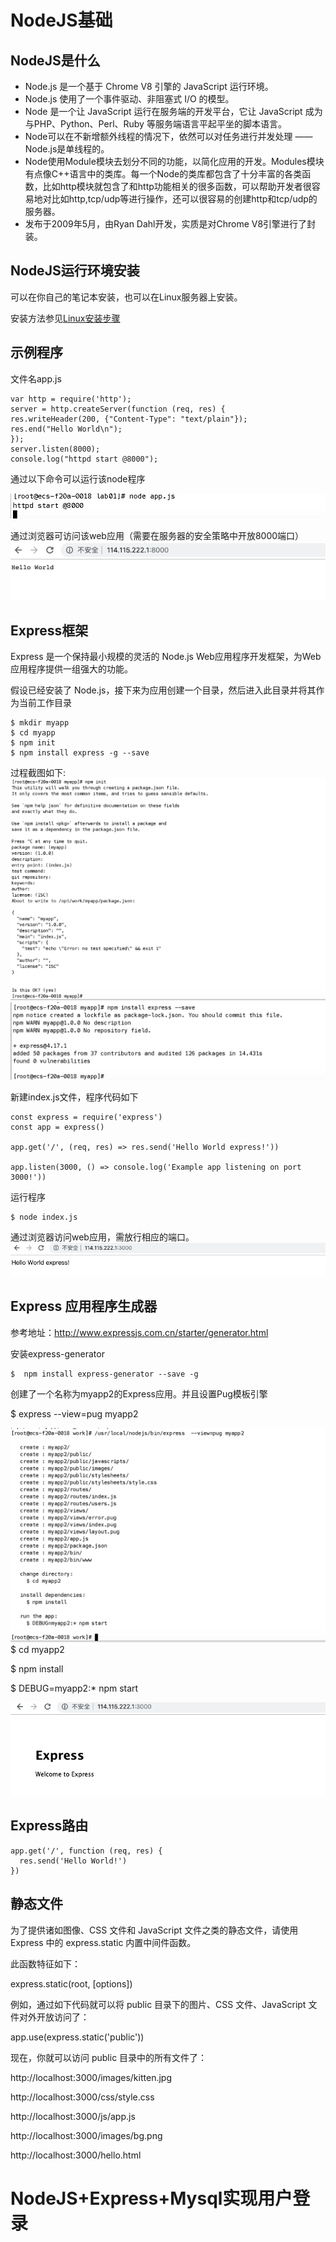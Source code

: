 # NodeJS基础
## NodeJS是什么
- Node.js 是一个基于 Chrome V8 引擎的 JavaScript 运行环境。
- Node.js 使用了一个事件驱动、非阻塞式 I/O 的模型。
- Node 是一个让 JavaScript 运行在服务端的开发平台，它让 JavaScript 成为与PHP、Python、Perl、Ruby 等服务端语言平起平坐的脚本语言。
- Node可以在不新增额外线程的情况下，依然可以对任务进行并发处理 —— Node.js是单线程的。
- Node使用Module模块去划分不同的功能，以简化应用的开发。Modules模块有点像C++语言中的类库。每一个Node的类库都包含了十分丰富的各类函数，比如http模块就包含了和http功能相关的很多函数，可以帮助开发者很容易地对比如http,tcp/udp等进行操作，还可以很容易的创建http和tcp/udp的服务器。
- 发布于2009年5月，由Ryan Dahl开发，实质是对Chrome V8引擎进行了封装。

## NodeJS运行环境安装
可以在你自己的笔记本安装，也可以在Linux服务器上安装。

安装方法参见[Linux安装步骤](/doc/NodeJS_install.md)

## 示例程序

文件名app.js

```
var http = require('http');
server = http.createServer(function (req, res) {
res.writeHeader(200, {"Content-Type": "text/plain"});
res.end("Hello World\n");
});
server.listen(8000);
console.log("httpd start @8000");
```

通过以下命令可以运行该node程序

![](/images/NodeJS/09@2x.png)

通过浏览器可访问该web应用（需要在服务器的安全策略中开放8000端口）
![](/images/NodeJS/08@2x.png)

## Express框架
Express 是一个保持最小规模的灵活的 Node.js Web应用程序开发框架，为Web应用程序提供一组强大的功能。


假设已经安装了 Node.js，接下来为应用创建一个目录，然后进入此目录并将其作为当前工作目录


```
$ mkdir myapp
$ cd myapp
$ npm init
$ npm install express -g --save

```
过程截图如下:
![](/images/NodeJS/10@2x.png)
![](/images/NodeJS/11@2x.png)

新建index.js文件，程序代码如下
```
const express = require('express')
const app = express()

app.get('/', (req, res) => res.send('Hello World express!'))

app.listen(3000, () => console.log('Example app listening on port 3000!'))
```


运行程序

```
$ node index.js
```
通过浏览器访问web应用，需放行相应的端口。
![](/images/NodeJS/12.png)

## Express 应用程序生成器
参考地址：http://www.expressjs.com.cn/starter/generator.html


安装express-generator 


```
$  npm install express-generator --save -g
```


创建了一个名称为myapp2的Express应用。并且设置Pug模板引擎



$ express --view=pug myapp2

![](/images/NodeJS/13@2x.png)
$ cd myapp2

$ npm install

$ DEBUG=myapp2:* npm start


![](/images/NodeJS/14.png)


## Express路由



```
app.get('/', function (req, res) {
  res.send('Hello World!')
})
```

## 静态文件
为了提供诸如图像、CSS 文件和 JavaScript 文件之类的静态文件，请使用 Express 中的 express.static 内置中间件函数。

此函数特征如下：

express.static(root, [options])

例如，通过如下代码就可以将 public 目录下的图片、CSS 文件、JavaScript 文件对外开放访问了：

app.use(express.static('public'))

现在，你就可以访问 public 目录中的所有文件了：

http://localhost:3000/images/kitten.jpg

http://localhost:3000/css/style.css

http://localhost:3000/js/app.js

http://localhost:3000/images/bg.png

http://localhost:3000/hello.html


# NodeJS+Express+Mysql实现用户登录




